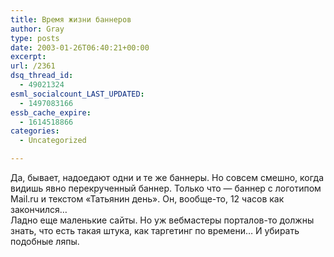 ```yaml
---
title: Время жизни баннеров
author: Gray
type: posts
date: 2003-01-26T06:40:21+00:00
excerpt:
url: /2361
dsq_thread_id:
  - 49021324
esml_socialcount_LAST_UPDATED:
  - 1497083166
essb_cache_expire:
  - 1614518866
categories:
  - Uncategorized

---
```








Да, бывает, надоедают одни и те же баннеры. Но совсем смешно, когда видишь явно перекрученный баннер. Только что &#8212; баннер с логотипом Mail.ru и текстом &#171;Татьянин день&#187;. Он, вообще-то, 12 часов как закончился&#8230;  
Ладно еще маленькие сайты. Но уж вебмастеры порталов-то должны знать, что есть такая штука, как таргетинг по времени&#8230; И убирать подобные ляпы.